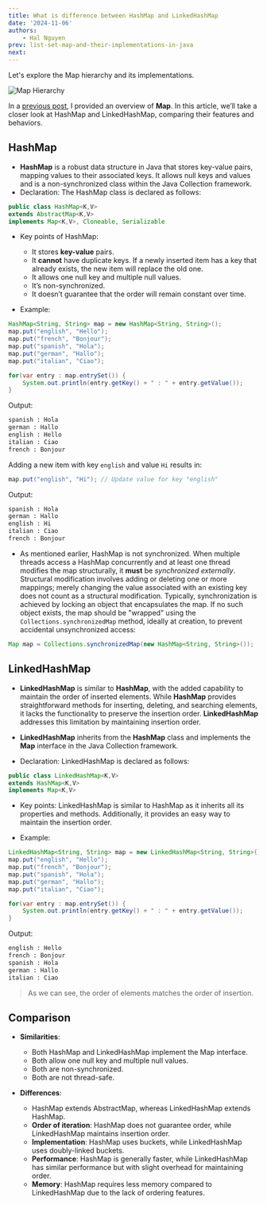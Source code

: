 ```yaml
---
title: What is difference between HashMap and LinkedHashMap
date: '2024-11-06'
authors:
    - Hal Nguyen
prev: list-set-map-and-their-implementations-in-java
next:
---
```


Let's explore the Map hierarchy and its implementations.

![Map Hierarchy](./assets/Java-Hierarchy.webp)

In a [previous post](https://hi-there.me/blogs/java/list-set-map-and-their-implementations-in-java), I provided an overview of **Map**. In this article, we’ll take a closer look at HashMap and LinkedHashMap, comparing their features and behaviors.

## HashMap

- **HashMap** is a robust data structure in Java that stores key-value pairs, mapping values to their associated keys. It allows null keys and values and is a non-synchronized class within the Java Collection framework.
- Declaration: The HashMap class is declared as follows:

```java
public class HashMap<K,V>
extends AbstractMap<K,V>
implements Map<K,V>, Cloneable, Serializable
```

- Key points of HashMap:
  - It stores **key-value** pairs.
  - It **cannot** have duplicate keys. If a newly inserted item has a key that already exists, the new item will replace the old one.
  - It allows one null key and multiple null values.
  - It’s non-synchronized.
  - It doesn’t guarantee that the order will remain constant over time.

- Example:

```java
HashMap<String, String> map = new HashMap<String, String>();
map.put("english", "Hello");
map.put("french", "Bonjour");
map.put("spanish", "Hola");
map.put("german", "Hallo");
map.put("italian", "Ciao");

for(var entry : map.entrySet()) {
    System.out.println(entry.getKey() + " : " + entry.getValue());
}
```

Output:

```bash
spanish : Hola
german : Hallo
english : Hello
italian : Ciao
french : Bonjour
```

Adding a new item with key `english` and value `Hi` results in:

```java
map.put("english", "Hi"); // Update value for key "english"
```

Output:

```bash
spanish : Hola
german : Hallo
english : Hi
italian : Ciao
french : Bonjour
```

- As mentioned earlier, HashMap is not synchronized. When multiple threads access a HashMap concurrently and at least one thread modifies the map structurally, it **must** be *synchronized externally*. Structural modification involves adding or deleting one or more mappings; merely changing the value associated with an existing key does not count as a structural modification. Typically, synchronization is achieved by locking an object that encapsulates the map. If no such object exists, the map should be "wrapped" using the `Collections.synchronizedMap` method, ideally at creation, to prevent accidental unsynchronized access:

```java
Map map = Collections.synchronizedMap(new HashMap<String, String>());
```

## LinkedHashMap

- **LinkedHashMap** is similar to **HashMap**, with the added capability to maintain the order of inserted elements. While **HashMap** provides straightforward methods for inserting, deleting, and searching elements, it lacks the functionality to preserve the insertion order. **LinkedHashMap** addresses this limitation by maintaining insertion order.

- **LinkedHashMap** inherits from the **HashMap** class and implements the **Map** interface in the Java Collection framework.

- Declaration: LinkedHashMap is declared as follows:

```java
public class LinkedHashMap<K,V>
extends HashMap<K,V>
implements Map<K,V>
```

- Key points: LinkedHashMap is similar to HashMap as it inherits all its properties and methods. Additionally, it provides an easy way to maintain the insertion order.

- Example:

```java
LinkedHashMap<String, String> map = new LinkedHashMap<String, String>();
map.put("english", "Hello");
map.put("french", "Bonjour");
map.put("spanish", "Hola");
map.put("german", "Hallo");
map.put("italian", "Ciao");

for(var entry : map.entrySet()) {
    System.out.println(entry.getKey() + " : " + entry.getValue());
}
```

Output:

```bash
english : Hello
french : Bonjour
spanish : Hola
german : Hallo
italian : Ciao
```

> As we can see, the order of elements matches the order of insertion.

## Comparison

- **Similarities**:
  - Both HashMap and LinkedHashMap implement the Map interface.
  - Both allow one null key and multiple null values.
  - Both are non-synchronized.
  - Both are not thread-safe.

- **Differences**:
  - HashMap extends AbstractMap, whereas LinkedHashMap extends HashMap.
  - **Order of iteration**: HashMap does not guarantee order, while LinkedHashMap maintains insertion order.
  - **Implementation**: HashMap uses buckets, while LinkedHashMap uses doubly-linked buckets.
  - **Performance**: HashMap is generally faster, while LinkedHashMap has similar performance but with slight overhead for maintaining order.
  - **Memory**: HashMap requires less memory compared to LinkedHashMap due to the lack of ordering features.
